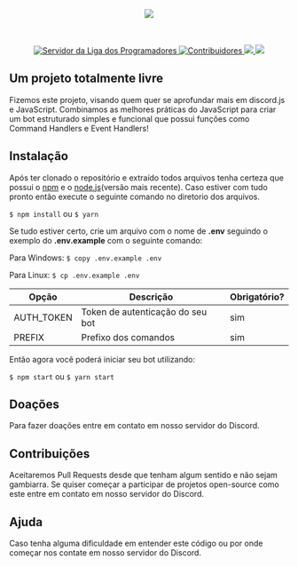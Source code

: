 <div align="center">
  <img src="https://imgur.com/Gr6Ab9t.png"><br>
</div>
<br>
<br>
<p align="center">
  <a href="https://discord.gg/fmnxSYR" target="_blank">
    <img src="https://img.shields.io/discord/366404358440615951?color=%2329C9FC&label=Liga%20dos%20Programadores&logo=discord&logoColor=%2329C9FC&style=flat-square" alt="Servidor da Liga dos Programadores">
  </a>
  <a href="https://github.com/Liga-dos-Programadores/Project-A/network/members" target="_blank">
    <img src="https://img.shields.io/github/contributors/Liga-dos-Programadores/Project-A?color=%2329C9FC&label=Contribuidores&logo=Github&style=flat-square" alt="Contribuidores" />
  </a>
   <a href="https://github.com/Liga-dos-Programadores/Project-A/network/members" alt="Project A forks">
    <img src="https://img.shields.io/github/forks/Liga-dos-Programadores/Project-A?color=%2329C9FC&label=Forks&logo=github&style=flat-square" />
   </a>
   <a href="https://github.com/Liga-dos-Programadores/Project-A/stargazers" alt="Project A stars">
    <img src="https://img.shields.io/github/stars/Liga-dos-Programadores/Project-A?color=%2329C9FC&label=Stars&logo=github&logoColor=github&style=flat-square" />
  </a>
</p>


## Um projeto totalmente livre

Fizemos este projeto, visando quem quer se aprofundar mais em discord.js e JavaScript. Combinamos as melhores práticas do JavaScript para criar um bot estruturado simples e funcional que possui funções como Command Handlers e Event Handlers!

## Instalação

Após ter clonado o repositório e extraído todos arquivos tenha certeza que possui o [npm](https://www.npmjs.com/) e o [node.js](https://nodejs.org/en/)(versão mais recente). Caso estiver com tudo pronto então execute o seguinte comando no diretorio dos arquivos.

```$ npm install``` ou ```$ yarn```

Se tudo estiver certo, crie um arquivo com o nome de **.env** seguindo o exemplo do **.env.example** com o seguinte comando:

Para Windows: `$ copy .env.example .env`

Para Linux: `$ cp .env.example .env`

| Opção        | Descrição                        | Obrigatório? |
| ------------ | -------------------------------- | ------------ |
| AUTH_TOKEN   | Token de autenticação do seu bot | sim          |
| PREFIX       | Prefixo dos comandos             | sim          |

Então agora você poderá iniciar seu bot utilizando:

```$ npm start``` ou ```$ yarn start```

## Doações

Para fazer doações entre em contato em nosso servidor do Discord.

## Contribuições

Aceitaremos Pull Requests desde que tenham algum sentido e não sejam gambiarra. Se quiser começar a participar de projetos open-source como este entre em contato em nosso servidor do Discord.

## Ajuda

Caso tenha alguma dificuldade em entender este código ou por onde começar nos contate em nosso servidor do Discord.
